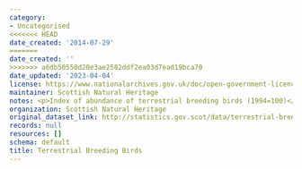 ```yaml
---
category:
- Uncategorised
<<<<<<< HEAD
date_created: '2014-07-29'
=======
date_created: ''
>>>>>>> a6db50550d20e3ae2582ddf2ea03d7ead19bca70
date_updated: '2023-04-04'
license: https://www.nationalarchives.gov.uk/doc/open-government-licence/version/3/
maintainer: Scottish Natural Heritage
notes: <p>Index of abundance of terrestrial breeding birds (1994=100)</p>
organization: Scottish Natural Heritage
original_dataset_link: http://statistics.gov.scot/data/terrestrial-breeding-birds
records: null
resources: []
schema: default
title: Terrestrial Breeding Birds
---
```


